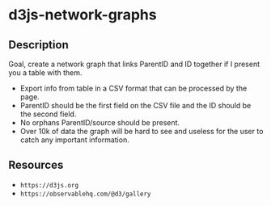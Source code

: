 # d3js-network-graphs

## Description

Goal, create a network graph that links ParentID and ID together if I present you a table with them.

- Export info from table in a CSV format that can be processed by the page.
- ParentID should be the first field on the CSV file and the ID should be the second field.
- No orphans ParentID/source should be present.
- Over 10k of data the graph will be hard to see and useless for the user to catch any important information.

## Resources

- `https://d3js.org`
- `https://observablehq.com/@d3/gallery`
